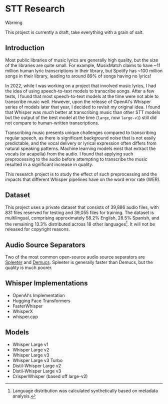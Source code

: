 # STT Research

> [!WARNING]  
> This project is currently a draft, take everything with a grain of salt.

## Introduction
Most public libraries of music lyrics are generally high quality, but the size of the libraries are quite small. For example, MusixMatch claims to have ~11 million human lyric transcriptions in their library, but Spotify has ~100 million songs in their library, leading to around 89% of songs having no lyrics!

In 2022, while I was working on a project that involved music lyrics, I had the idea of using speech-to-text models to transcribe songs. After a few tests, I found that most speech-to-text models at the time were not able to transcribe music well. However, upon the release of OpenAI's Whisper series of models later that year, I decided to revisit my original idea. I found that Whisper was *much* better at transcribing music than other STT models but the output of the best model at the time (`large`, now `large-v1`) still did not compare to human-written transcriptions.

Transcribing music presents unique challenges compared to transcribing regular speech, as there is significant background noise that is not easily predictable, and the vocal delivery or lyrical expression often differs from natural speaking patterns. Machine learning models exist that extract the vocals (or acapella) from the audio. I found that applying such preprocessing to the audio before attempting to transcribe the music resulted in a significant increase in quality. 

This research project is to study the effect of such preprocessing and the impacts that different Whisper pipelines have on the word error rate (WER).

## Dataset

This project uses a private dataset that consists of 39,886 audio files, with 831 files reserved for testing and 39,055 files for training. The dataset is multilingual, comprising approximately 58.2% English, 28.5% Spanish, and the remaining 13.3% distributed across 18 other languages[^1]. It will not be released for copyright reasons.

[^1]: Language distribution was calculated synthetically based on metadata analysis.

## Audio Source Separators

Two of the most common open-source audio source separators are [Spleeter](https://github.com/deezer/spleeter) and [Demucs](https://github.com/facebookresearch/demucs). Spleeter is generally faster than Demucs, but the quality is much poorer.

## Whisper Implementations

- OpenAI's Implementation
- Hugging Face Transformers
- FasterWhisper
- WhisperX
- whisper.cpp

## Models

- Whisper Large v1
- Whisper Large v2
- Whisper Large v3
- Whisper Large v3 Turbo
- Distil-Whisper Large v2
- Distil-Whisper Large v3
- CrisperWhisper (based off large-v2)